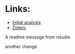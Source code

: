 # Links:

 * [Initial analysis](https://matthew-hoctor.github.io/BSTA513-Group6-project/MrOS-Falls.html)
 * [Zotero](https://www.zotero.org/groups/4276930/bsta_513_-_mros_falls)
 
 
 A readme message from rstudio
 
 another change